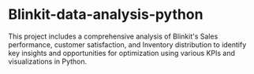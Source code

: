 # Blinkit-data-analysis-python
This project includes a comprehensive analysis of Blinkit's Sales performance, customer satisfaction, and Inventory distribution to identify key insights and opportunities for optimization using various KPIs and visualizations in Python.
